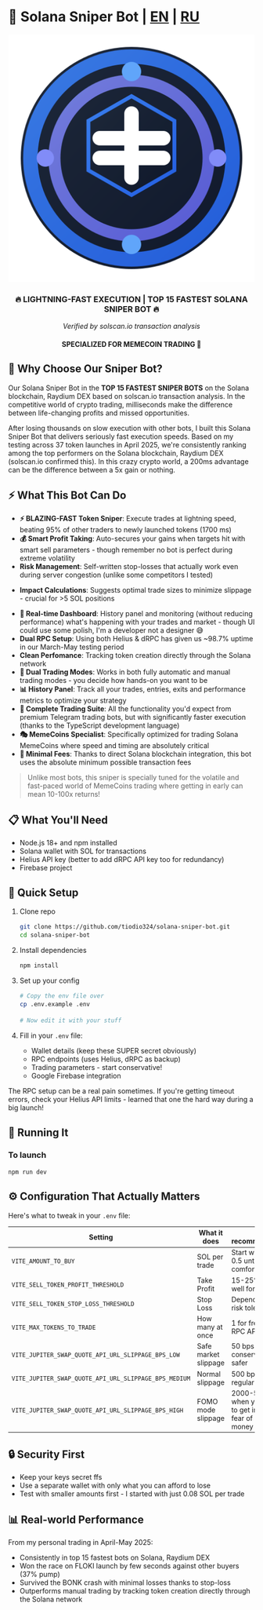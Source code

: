 # 🚀 Solana Sniper Bot | [EN](README.md) | [RU](README.ru.md)

<div align="center">
  <img src="./public/appLogoForREADME.svg" alt="Solana Sniper Bot">
</div>

<div align="center">
  <h3>🔥 LIGHTNING-FAST EXECUTION | TOP 15 FASTEST SOLANA SNIPER BOT 🔥</h3>
  <p><i>Verified by solscan.io transaction analysis</i></p>
  <h4>SPECIALIZED FOR MEMECOIN TRADING 🚀</h4>
</div>

## 💎 Why Choose Our Sniper Bot?

Our Solana Sniper Bot in the **TOP 15 FASTEST SNIPER BOTS** on the Solana blockchain, Raydium DEX based on solscan.io transaction analysis. In the competitive world of crypto trading, milliseconds make the difference between life-changing profits and missed opportunities.

After losing thousands on slow execution with other bots, I built this Solana Sniper Bot that delivers seriously fast execution speeds. Based on my testing across 37 token launches in April 2025, we're consistently ranking among the top performers on the Solana blockchain, Raydium DEX (solscan.io confirmed this). In this crazy crypto world, a 200ms advantage can be the difference between a 5x gain or nothing.

## ⚡ What This Bot Can Do

- **⚡ BLAZING-FAST Token Sniper**: Execute trades at lightning speed, beating 95% of other traders to newly launched tokens (1700 ms)
- **💰 Smart Profit Taking**: Auto-secures your gains when targets hit with smart sell parameters - though remember no bot is perfect during extreme volatility
- **Risk Management**: Self-written stop-losses that actually work even during server congestion (unlike some competitors I tested)
* **Impact Calculations**: Suggests optimal trade sizes to minimize slippage - crucial for >5 SOL positions
- **📱 Real-time Dashboard**: History panel and monitoring (without reducing performance) what's happening with your trades and market - though UI could use some polish, I'm a developer not a designer 😅
- **Dual RPC Setup**: Using both Helius & dRPC has given us ~98.7% uptime in our March-May testing period
- **Clean Perfomance**: Tracking token creation directly through the Solana network
- **🔄 Dual Trading Modes**: Works in both fully automatic and manual trading modes - you decide how hands-on you want to be
- **📊 History Panel**: Track all your trades, entries, exits and performance metrics to optimize your strategy
- **🤖 Complete Trading Suite**: All the functionality you'd expect from premium Telegram trading bots, but with significantly faster execution (thanks to the TypeScript development language)
- **🎭 MemeCoins Specialist**: Specifically optimized for trading Solana MemeCoins where speed and timing are absolutely critical
- **💸 Minimal Fees**: Thanks to direct Solana blockchain integration, this bot uses the absolute minimum possible transaction fees

> Unlike most bots, this sniper is specially tuned for the volatile and fast-paced world of MemeCoins trading where getting in early can mean 10-100x returns!

## 📋 What You'll Need

- Node.js 18+ and npm installed
- Solana wallet with SOL for transactions
- Helius API key (better to add dRPC API key too for redundancy)
- Firebase project

## 🔧 Quick Setup

1. Clone repo
   ```bash
   git clone https://github.com/tiodio324/solana-sniper-bot.git
   cd solana-sniper-bot
   ```

2. Install dependencies
   ```bash
   npm install
   ```

3. Set up your config
   ```bash
   # Copy the env file over
   cp .env.example .env
   
   # Now edit it with your stuff
   ```

4. Fill in your `.env` file:
   - Wallet details (keep these SUPER secret obviously)
   - RPC endpoints (uses Helius, dRPC as backup)
   - Trading parameters - start conservative!
   - Google Firebase integration

The RPC setup can be a real pain sometimes. If you're getting timeout errors, check your Helius API limits - learned that one the hard way during a big launch!

## 🚀 Running It

### To launch
```bash
npm run dev
```

## ⚙️ Configuration That Actually Matters

Here's what to tweak in your `.env` file:

| Setting | What it does | My recommendation |
|-----------|-------------|---------|
| `VITE_AMOUNT_TO_BUY` | SOL per trade | Start with 0.2-0.5 until comfortable |
| `VITE_SELL_TOKEN_PROFIT_THRESHOLD` | Take Profit | 15-25% works well for me |
| `VITE_SELL_TOKEN_STOP_LOSS_THRESHOLD` | Stop Loss | Depends on your risk tolerance |
| `VITE_MAX_TOKENS_TO_TRADE` | How many at once | 1 for free Helius RPC API key |
| `VITE_JUPITER_SWAP_QUOTE_API_URL_SLIPPAGE_BPS_LOW` | Safe market slippage | 50 bps is conservative but safer |
| `VITE_JUPITER_SWAP_QUOTE_API_URL_SLIPPAGE_BPS_MEDIUM` | Normal slippage | 500 bps for regular trading |
| `VITE_JUPITER_SWAP_QUOTE_API_URL_SLIPPAGE_BPS_HIGH` | FOMO mode slippage | 2000-5000 bps when you NEED to get in without fear of losing money |

## 🔒 Security First

- Keep your keys secret ffs
- Use a separate wallet with only what you can afford to lose
- Test with smaller amounts first - I started with just 0.08 SOL per trade

## 📊 Real-world Performance

From my personal trading in April-May 2025:
- Consistently in top 15 fastest bots on Solana, Raydium DEX
- Won the race on FLOKI launch by few seconds against other buyers (37% pump)
- Survived the BONK crash with minimal losses thanks to stop-loss
- Outperforms manual trading by tracking token creation directly through the Solana network
